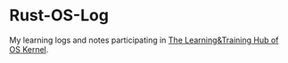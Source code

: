 # Rust-OS-Log

My learning logs and notes participating in [The Learning&Training Hub of OS Kernel](https://github.com/LearningOS). 